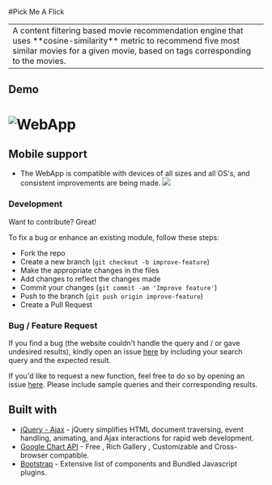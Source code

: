 #Pick Me A Flick
<table>
<tr>
<td>
  A content filtering based movie recommendation engine that uses **cosine-similarity** metric to recommend five most similar movies for a given movie, based on tags corresponding to the movies.
</td>
</tr>
</table>


## Demo

# ![WebApp](https://iharsh234.github.io/WebApp/images/demo/demo_landing.JPG)





## Mobile support

* The WebApp is compatible with devices of all sizes and all OS's, and consistent improvements are being made.
![](https://iharsh234.github.io/WebApp/images/demo/mobile.png)


### Development
Want to contribute? Great!

To fix a bug or enhance an existing module, follow these steps:

- Fork the repo
- Create a new branch (`git checkout -b improve-feature`)
- Make the appropriate changes in the files
- Add changes to reflect the changes made
- Commit your changes (`git commit -am 'Improve feature'`)
- Push to the branch (`git push origin improve-feature`)
- Create a Pull Request 

### Bug / Feature Request

If you find a bug (the website couldn't handle the query and / or gave undesired results), kindly open an issue [here](https://github.com/iharsh234/WebApp/issues/new) by including your search query and the expected result.

If you'd like to request a new function, feel free to do so by opening an issue [here](https://github.com/iharsh234/WebApp/issues/new). Please include sample queries and their corresponding results.


## Built with 

- [jQuery - Ajax](http://www.w3schools.com/jquery/jquery_ref_ajax.asp) - jQuery simplifies HTML document traversing, event handling, animating, and Ajax interactions for rapid web development.
- [Google Chart API](https://developers.google.com/chart/interactive/docs/quick_start) - Free , Rich Gallery , Customizable and Cross-browser compatible.
- [Bootstrap](http://getbootstrap.com/) - Extensive list of components and  Bundled Javascript plugins.



